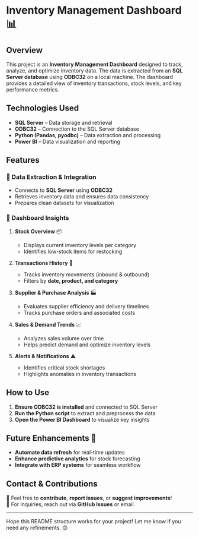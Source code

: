 # Inventory Management Dashboard 📊  

## Overview  
This project is an **Inventory Management Dashboard** designed to track, analyze, and optimize inventory data. The data is extracted from an **SQL Server database** using **ODBC32** on a local machine. The dashboard provides a detailed view of inventory transactions, stock levels, and key performance metrics.

## Technologies Used  
- **SQL Server** – Data storage and retrieval  
- **ODBC32** – Connection to the SQL Server database  
- **Python (Pandas, pyodbc)** – Data extraction and processing  
- **Power BI** – Data visualization and reporting  

## Features  
### 🔹 Data Extraction & Integration  
- Connects to **SQL Server** using **ODBC32**  
- Retrieves inventory data and ensures data consistency  
- Prepares clean datasets for visualization  

### 🔹 Dashboard Insights  
1. **Stock Overview** 📦  
   - Displays current inventory levels per category  
   - Identifies low-stock items for restocking  
   
2. **Transactions History** 🔄  
   - Tracks inventory movements (inbound & outbound)  
   - Filters by **date, product, and category**  

3. **Supplier & Purchase Analysis** 🏭  
   - Evaluates supplier efficiency and delivery timelines  
   - Tracks purchase orders and associated costs  

4. **Sales & Demand Trends** 📈  
   - Analyzes sales volume over time  
   - Helps predict demand and optimize inventory levels  

5. **Alerts & Notifications** ⚠️  
   - Identifies critical stock shortages  
   - Highlights anomalies in inventory transactions  

## How to Use  
1. **Ensure ODBC32 is installed** and connected to SQL Server  
2. **Run the Python script** to extract and preprocess the data  
3. **Open the Power BI Dashboard** to visualize key insights  

## Future Enhancements 🚀  
- **Automate data refresh** for real-time updates  
- **Enhance predictive analytics** for stock forecasting  
- **Integrate with ERP systems** for seamless workflow  

## Contact & Contributions  
🔹 Feel free to **contribute**, **report issues**, or **suggest improvements**!  
📩 For inquiries, reach out via **GitHub Issues** or email.  

---

Hope this README structure works for your project! Let me know if you need any refinements. 😊  
